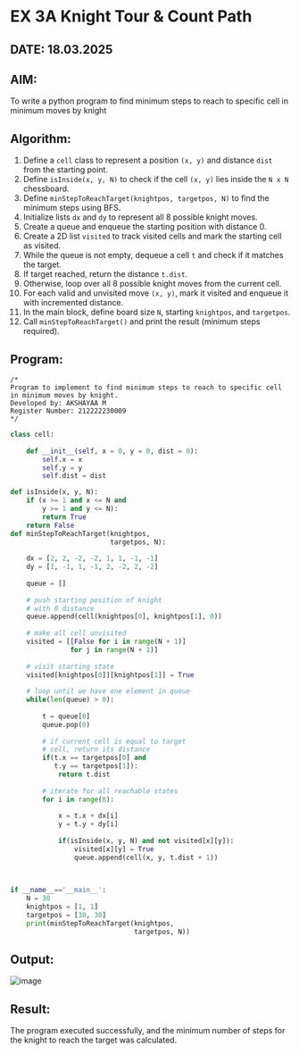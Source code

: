 # EX 3A Knight Tour & Count Path
## DATE: 18.03.2025
## AIM:
To write a python program to find minimum steps to reach to specific cell in minimum moves by knight

## Algorithm:

1. Define a `cell` class to represent a position `(x, y)` and distance `dist` from the starting point.  
2. Define `isInside(x, y, N)` to check if the cell `(x, y)` lies inside the `N x N` chessboard.  
3. Define `minStepToReachTarget(knightpos, targetpos, N)` to find the minimum steps using BFS.  
4. Initialize lists `dx` and `dy` to represent all 8 possible knight moves.  
5. Create a queue and enqueue the starting position with distance 0.  
6. Create a 2D list `visited` to track visited cells and mark the starting cell as visited.  
7. While the queue is not empty, dequeue a cell `t` and check if it matches the target.  
8. If target reached, return the distance `t.dist`.  
9. Otherwise, loop over all 8 possible knight moves from the current cell.  
10. For each valid and unvisited move `(x, y)`, mark it visited and enqueue it with incremented distance.  
11. In the main block, define board size `N`, starting `knightpos`, and `targetpos`.  
12. Call `minStepToReachTarget()` and print the result (minimum steps required).  

## Program:
```
/*
Program to implement to find minimum steps to reach to specific cell in minimum moves by knight.
Developed by: AKSHAYAA M
Register Number: 212222230009
*/
```
```python
class cell:
     
    def __init__(self, x = 0, y = 0, dist = 0):
        self.x = x
        self.y = y
        self.dist = dist

def isInside(x, y, N):
    if (x >= 1 and x <= N and
        y >= 1 and y <= N):
        return True
    return False
def minStepToReachTarget(knightpos,
                         targetpos, N):
                             
    dx = [2, 2, -2, -2, 1, 1, -1, -1]
    dy = [1, -1, 1, -1, 2, -2, 2, -2]
 
    queue = []
 
    # push starting position of knight
    # with 0 distance
    queue.append(cell(knightpos[0], knightpos[1], 0))
 
    # make all cell unvisited
    visited = [[False for i in range(N + 1)]
               for j in range(N + 1)]
 
    # visit starting state
    visited[knightpos[0]][knightpos[1]] = True
 
    # loop until we have one element in queue
    while(len(queue) > 0):
 
        t = queue[0]
        queue.pop(0)
 
        # if current cell is equal to target
        # cell, return its distance
        if(t.x == targetpos[0] and
           t.y == targetpos[1]):
            return t.dist
 
        # iterate for all reachable states
        for i in range(8):
 
            x = t.x + dx[i]
            y = t.y + dy[i]
 
            if(isInside(x, y, N) and not visited[x][y]):
                visited[x][y] = True
                queue.append(cell(x, y, t.dist + 1))
     

    
if __name__=='__main__':
    N = 30
    knightpos = [1, 1]
    targetpos = [30, 30]
    print(minStepToReachTarget(knightpos,
                               targetpos, N))
```

## Output:

![image](https://github.com/user-attachments/assets/db72fd25-e989-4042-9f20-260b6b304869)


## Result:
The program executed successfully, and the minimum number of steps for the knight to reach the target was calculated.
